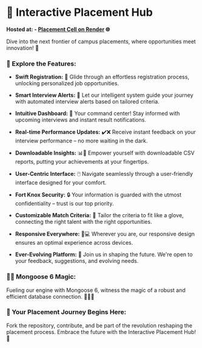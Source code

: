 #  🚀 Interactive Placement Hub

**Hosted at: - [Placement Cell on Render](https://placement-cell-cn-mongoose-7.onrender.com) 🌐**

Dive into the next frontier of campus placements, where opportunities meet innovation! 🌟

### 🌈 Explore the Features:

- **Swift Registration:** 🚀
  Glide through an effortless registration process, unlocking personalized job opportunities.

- **Smart Interview Alerts:** 📆
  Let our intelligent system guide your journey with automated interview alerts based on tailored criteria.

- **Intuitive Dashboard:** 🎯
  Your command center! Stay informed with upcoming interviews and instant result notifications.

- **Real-time Performance Updates:** ✔️❌
  Receive instant feedback on your interview performance – no more waiting in the dark.

- **Downloadable Insights:** 📊💼
  Empower yourself with downloadable CSV reports, putting your achievements at your fingertips.

- **User-Centric Interface:** 🖱️
  Navigate seamlessly through a user-friendly interface designed for your comfort.

- **Fort Knox Security:** 🔒
  Your information is guarded with the utmost confidentiality – trust is our top priority.

- **Customizable Match Criteria:** 🎯
  Tailor the criteria to fit like a glove, connecting the right talent with the right opportunities.

- **Responsive Everywhere:** 📱💻
  Wherever you are, our responsive design ensures an optimal experience across devices.

- **Ever-Evolving Platform:** 🔄
  Join us in shaping the future. We're open to your feedback, suggestions, and evolving needs.

### 🧙‍♂️ Mongoose 6 Magic:

Fueling our engine with Mongoose 6, witness the magic of a robust and efficient database connection. 🧙‍♂️🔗

### 🚀 Your Placement Journey Begins Here:

Fork the repository, contribute, and be part of the revolution reshaping the placement process. Embrace the future with the Interactive Placement Hub! 🚀
